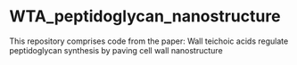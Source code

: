 # WTA_peptidoglycan_nanostructure
This repository comprises code from the paper: Wall teichoic acids regulate peptidoglycan synthesis by paving cell wall nanostructure 
